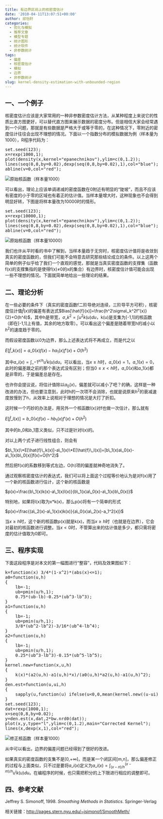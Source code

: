 ```yaml
---
title: 有边界区间上的核密度估计
date: '2010-04-11T13:07:51+00:00'
author: 邱怡轩
categories:
  - 优化与模拟
  - 推荐文章
  - 模型专题
  - 统计图形
  - 统计软件
  - 非参数统计
tags:
  - 偏差
  - 核密度估计
  - 模拟
  - 边界
  - 非参数统计
slug: kernel-density-estimation-with-unbounded-region
---
```


## 一、一个例子

核密度估计应该是大家常用的一种非参数密度估计方法，从某种程度上来说它的性质比直方图更好，可以替代直方图来展示数据的密度分布。但是相信大家会经常遇到一个问题，那就是有些数据是严格大于或等于零的，在这种情况下，零附近的密度估计往往会出现不理想的情况。下面以一个指数分布的模拟数据为例（样本量为1000），R程序代码为：

<pre class="brush: r">set.seed(123);
x=rexp(1000,1);
plot(density(x,kernel="epanechnikov"),ylim=c(0,1.2));
lines(seq(0,8,by=0.02),dexp(seq(0,8,by=0.02),1),col="blue");
abline(v=0,col="red");</pre>

![](https://cos.name/wp-content/uploads/2010/04/kde_original_kernel_n1000.png "原始核函数（样本量1000）")

可以看出，理论上应该单调递减的密度函数在0附近有明显的“陡坡”，而且不应该有密度的小于零的区域也有着正的估计值。当样本量增大时，这种现象也不会得到明显好转，下图是将样本量改为10000时的情形。

<pre class="brush: r">set.seed(123);
x=rexp(10000,1);
plot(density(x,kernel="epanechnikov"),ylim=c(0,1.2));
lines(seq(0,8,by=0.02),dexp(seq(0,8,by=0.02),1),col="blue");
abline(v=0,col="red");</pre>

![](https://cos.name/wp-content/uploads/2010/04/kde_original_kernel_n10000.png "原始核函数（样本量10000）")

我们也许从平时看的书中了解到，当样本量趋于无穷时，核密度估计值将是收敛到真实的密度函数的，但我们可能不会特意去研究那些结论成立的条件。以上这两个简单的例子似乎给了我们一个直观的感觉，那就是当真实密度函数的支撑集（函数f(x)的支撑集指的是使得f(x)≠0的x的集合）有边界时，核密度估计值可能会出现一些不理想的情况。下面就简单地给出一些理论的结果。

## 二、理论分析

在一些必要的条件下（真实的密度函数f二阶导绝对连续，三阶导平方可积），核密度估计值$\hat{f}(x)$的偏差有表达式$Bias[\hat{f}(x)]=\frac{h^2\sigma\_k^2f”(x)}{2}+O(h^4)$，其中h是带宽，$\sigma\_k^2=\int u^2k(u)du$，k(u)是支集为[-1,1]的核函数（即在[-1,1]上有值，其余的地方取零）。可以看出这个偏差是随着带宽h的减小以$h^2$的速度趋于零的。

而假设密度函数以0为边界，那么上述表达式将不再成立，而是代之以
  
$E[\hat{f}\_k(x)]=a\_0(x)f(x)-ha_1(x)f'(x)+O(h^2)$
  
其中$a\_i(x)=\int\_{-1}^{x/h}u^ik(u)du$。可以看出，当$x \ge h$时，$a\_0(x)=1$，$a\_1(x)=0$，此时的偏差跟之前的那个表达式没有区别；但当$0 \le x<h$时，$a\_0(x)$和$a\_1(x)$都是非零的，于是偏差总是存在。

也许你会提议说，将估计值除以$a_0(x)$，偏差就可以减小了吧？的确，这样是一种改进的办法，但也要注意到，此时h的一次项不会消除，也就是说原来$h^2$的衰减速度放慢到了h，从效率上说相对于理想的情况是大打了折扣。

这时候一个巧妙的办法是，用另外一个核函数l(x)对f也做一次估计，那么就有
  
$E[\hat{f}\_l(x)]=b\_0(x)f(x)-hb_1(x)f'(x)+O(h^2)$
  
其中的$b\_0$和$b\_1$意义类似，只不过是针对l(x)的。

对以上两个式子进行线性组合，则会有
  
$b\_1(x)\*E[\hat{f}\_k(x)]-a\_1(x)\*E[\hat{f}\_l(x)]=[b\_1(x)a\_0(x)-a\_1(x)b\_0(x)]f(x)+O(h^2)$
  
然后把f(x)的系数移到等式左边，O(h)项的偏差就神奇地消失了。

通过观察核密度估计的表达式，我们可以将上面这个过程等价地认为是对f(x)用了一个新的核函数进行估计，这个新的核函数是
  
$p(x)=\frac{b\_1(x)k(x)-a\_1(x)l(x)}{b\_1(x)a\_0(x)-a\_1(x)b\_0(x)}$

特别地，如果将l(x)取为x*k(x)，那么p(x)将有一个简单的形式
  
$p(x)=\frac{(a\_2(x)-a\_1(x)x)k(x)}{a\_0(x)a\_2(x)-a_1^2(x)}$

当$x \ge h$时，这个新的核函数p(x)就是k(x)，而当$x \ge h$时（也就是在边界），它会对最初的核函数进行调整。当$x<0$时，不管算出来的估计值是多少，都只需将密度的估计值取为0即可。

## 三、程序实现

下面这段程序是对本文的第一幅图进行“整容”，代码及效果图如下：

<pre class="brush: r">k=function(x) 3/4*(1-x^2)*(abs(x)&lt;=1);
a0=function(u,h)
{
	lb=-1;
	ub=pmin(u/h,1);
	0.75*(ub-lb)-0.25*(ub^3-lb^3);
}
a1=function(u,h)
{
	lb=-1;
	ub=pmin(u/h,1);
	3/8*(ub^2-lb^2)-3/16*(ub^4-lb^4);
}
a2=function(u,h)
{
	lb=-1;
	ub=pmin(u/h,1);
	0.25*(ub^3-lb^3)-0.15*(ub^5-lb^5);
}
kernel.new=function(x,u,h)
{
	k(x)*(a2(u,h)-a1(u,h)*x)/(a0(u,h)*a2(u,h)-a1(u,h)^2);
}
den.est=function(u,ui,h)
{
	sapply(u,function(u) ifelse(u&lt;0,0,mean(kernel.new((u-ui)/h,u,h))/h));
}
set.seed(123);
dat=rexp(1000,1);
x=seq(0,8,by=0.02);
y=den.est(x,dat,2*bw.nrd0(dat));
plot(x,y,type="l",ylim=c(0,1.2),main="Corrected Kernel");
lines(x,dexp(x,1),col="red");</pre>

[](https://cos.name/wp-content/uploads/2010/04/kde_corrected_kernel_n1000.png)

![](https://cos.name/wp-content/uploads/2010/04/kde_corrected_kernel_n1000.png "修正核函数（样本量1000）")

从中可以看出，边界的偏差问题已经得到了很好的改进。

如果真实的密度函数的支集不是[0,+∞]，而是某一个闭区间[m,n]，那么偏差修正的过程与上面类似，只不过是要将$a\_i(x)$定义为$a\_i(x)=\int_{(x-n)/h}^{(x-m)/h}u^ik(u)du$。在编程序的时候，也只需把积分的上下限进行相应的调整即可。

## 四、参考文献

Jeffrey S. Simonoff, 1998. _Smoothing Methods in Statistics_. Springer-Verlag

相关链接：<a href="http://pages.stern.nyu.edu/~jsimonof/SmoothMeth/" target="_blank">http://pages.stern.nyu.edu/~jsimonof/SmoothMeth/</a>
